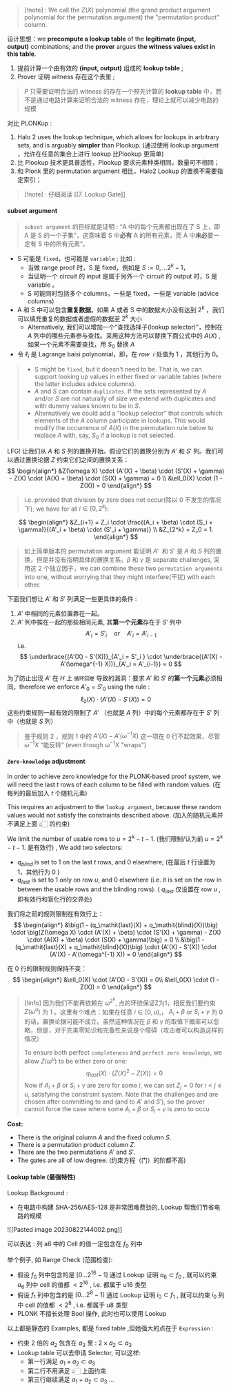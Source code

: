 > [!note] : We call the $Z(X)$ polynomial (the grand product argument polynomial for the permutation argument) the "permutation product" column.

设计思想：we **precompute a lookup table** of the **legitimate (input, output)** combinations; and the **prover** argues **the witness values exist in this table**.

1. 提前计算一个由有效的 **(input, output)** 组成的 **lookup table** ; 
2. Prover 证明 witness 存在这个表里 ;

> $P$  只需要证明合法的 witness 的存在一个预先计算的 **lookup table** 中，而不是通过电路计算来证明合法的 witness 存在，理论上就可以减少电路的规模

对比 PLONKup :
1. Halo 2 uses the lookup technique, which allows for lookups in arbitrary sets, and is arguably **simpler** than Plookup. (通过使用 lookup argument ，允许在任意的集合上进行 lookup 比Plookup 更简单)
2. 比 Plookup 技术更具普适性，Plookup 要求元素种类相同，数量可不相同；
3. 和 Plonk 里的 permutation argument 相比，Halo2 Lookup 的置换不需要指定索引；

> [!note]  :  仔细阅读 [[7. Lookup Gate]]

#### subset argument

> `subset argument` 的目标就是证明 : “A 中的每个元素都出现在了 S 上，即 A 是 S 的一个子集”，这意味着 S 中**必有** A 的所有元素，而 A 中**未必**要一定有 S 中的所有元素”。

- S 可能是 `fixed`，也可能是 `variable` ; 比如 : 
	- 当做 range proof 时，S 是 fixed，例如是 $S := {0,…2^k-1}$，
	- 当证明一个 circuit 的 input 是属于另外一个 circuit 的 output 时，S 是 variable 。
	- S 可能同时包括多个 columns，一些是 fixed，一些是 variable (advice columns)
- A 和 S 中可以包含**重复数据**。如果 A 或者 S 中的数据大小没有达到 $2^k$ ，我们可以填充重复的数据或者虚假的数据至 $2^k$ 大小
	- Alternatively, 我们可以增加一个“查找选择子(lookup selector)”，控制在 $A$ 列中的哪些元素参与查找。采用这种方法可以替换下面公式中的 $A(X)$ , 如果一个元素不需要查找，用 $S_0$ ​替换 $A$
- 令 ${\ell}_i$ 是 Lagrange baisi polynomial，即，在  $row \ \ i$  处值为 1 ，其他行为 0。

> - S might be `fixed`, but it doesn't need to be. That is, we can support looking up values in either fixed or variable tables (where the latter includes advice columns).
> - $A$ and $S$ can contain `duplicates`. If the sets represented by $A$ and/or $S$ are not naturally of size  we extend  with duplicates and  with dummy values known to be in $S.$
> - Alternatively we could add a "lookup selector" that controls which elements of the $A$
    column participate in lookups. This would modify the occurrence of $A(X)$ in the
    permutation rule below to replace $A$ with, say, $S_0$ if a lookup is not selected.

LFG!  让我们从 $A$ 和 $S$ 列的置换开始。假设它们的置换分别为 $A'$ 和 $S'$ 列。我们可以通过置换论据 $Z$ 约束它们之间的置换关系：
$$
\begin{align*}
&Z(\omega X) \cdot (A'(X) + \beta) \cdot (S'(X) + \gamma) - Z(X) \cdot (A(X) + \beta) \cdot (S(X) + \gamma) = 0 \\
&\ell_0(X) \cdot (1 - Z(X)) = 0
\end{align*}
$$
> i.e. provided that division by zero does not occur(除以 0 不发生的情况下), we have for all $i \in [0, 2^k)$:

$$
\begin{align*}
&Z_{i+1} = Z_i \cdot \frac{(A_i + \beta) \cdot (S_i + \gamma)}{(A'_i + \beta) \cdot (S'_i + \gamma)} \\
&Z_{2^k} = Z_0 = 1.
\end{align*}
$$
> 如上简单版本的 permutation argument 能证明 $A'$  和 $S'$  是 $A$ 和 $S$ 列的置换，但是并没有指明具体的置换关系。$\beta$ 和 $\gamma$ 是 separate challenges, 采用这 2 个独立因子，we can combine these two `permutation arguments` into one,  without worrying that they might interfere(干扰) with each other.

下面我们想让  $A'$ 和 $S'$ 列满足一些更具体的条件 : 
1. $A'$ 中相同的元素位置靠在一起。
2. $A'$ 列中挨在一起的那些相同元素, 其**第一个元素**存在于 $S'$ 列中
$$
A'_i = S'_i \quad or \quad  A'_i = A'_{i-1}
$$
i.e. 
$$
\underbrace{(A'(X) - S'(X))}_{A'_i = S'_i } \cdot \underbrace{(A'(X) - A'(\omega^{-1} X))}_{A'_i = A'_{i-1}} = 0
$$

为了防止出现 $A'$ 在 $H$ 上 `循环回卷` 导致的漏洞：要求 $A'$ 和 $S'$ 的**第一个元素**必须相同，therefore we enforce $A'_0 = S'_0$ using the rule : 
$$  
\ell_0(X) \cdot (A'(X) - S'(X)) = 0
$$
这些约束规则一起有效的限制了 $A'$ （也就是 $A$ 列）中的每个元素都存在于 $S'$ 列中（也就是 $S$ 列）

> 鉴于规则 2 ，规则 1 中的 $A'(X) - A'(\omega^{-1} X)$ 这一项在 0 行不起效果，尽管 $\omega^{-1} X$  “能反转” (even though $\omega^{-1} X$ "wraps")

#### `Zero-knowledge` adjustment

In order to achieve zero knowledge for the PLONK-based proof system, we will need the last
$t$ rows of each column to be filled with random values. (在每列的最后加入 $t$ 个随机元素)

This requires an adjustment to the `lookup argument`, because these random values would not satisfy the constraints described above. (加入的随机元素并不满足上面 👆🏻 的约束)

We limit the number of usable rows to $u = 2^k - t - 1.$ (我们限制/认为前  $u = 2^k - t - 1.$ 是有效行) , We add two selectors:
 -  $q_\mathit{blind}$  is set to $1$ on the last $t$ rows, and $0$ elsewhere; (在最后 $t$ 行设置为 1，其他行为 0 )
 - $q_\mathit{last}$  is set to $1$ only on row $u,$  and $0$ elsewhere (i.e. it is set on the row in between the usable rows and the blinding rows). ( $q_\mathit{last}$ 仅设置在 row $u$  , 即有效行和盲化行的交界处)

我们将之前的规则限制在有效行上：
$$
\begin{align*}
&\big(1 - (q_\mathit{last}(X) + q_\mathit{blind}(X))\big) \cdot \big(Z(\omega X) \cdot (A'(X) + \beta) \cdot (S'(X) + \gamma) - Z(X) \cdot (A(X) + \beta) \cdot (S(X) + \gamma)\big) = 0 \\
&\big(1 - (q_\mathit{last}(X) + q_\mathit{blind}(X))\big) \cdot (A'(X) - S'(X)) \cdot (A'(X) - A'(\omega^{-1} X)) = 0
\end{align*}
$$

在 $0$ 行的限制规则保持不变：
$$
\begin{align*}
&\ell_0(X) \cdot (A'(X) - S'(X)) = 0\\
&\ell_0(X) \cdot (1 - Z(X)) = 0
\end{align*}
$$
> [!info]
> 因为我们不能再依赖在 $\omega^{2^k},$ 点的环绕保证Z为1，相反我们要约束 $Z(\omega^u)$ 为 1 。这里有个难点：如果在任意 $i \in [0, u),$， $A_i + \beta$ or $S_i + \gamma$ 为 0的话，置换论据可能不成立。虽然这种情况在 $β$ 和 $γ$ 的取值下概率可以忽略，但是，对于完美零知识和完备性来说是个障碍（攻击者可以构造这样的情况）
> 
> To ensure both perfect `completeness` and `perfect zero knowledge`, we allow $Z(\omega^u)$ to be either zero or one:
> $$
>  q_\mathit{last}(X) \cdot (Z(X)^2 - Z(X)) = 0
> $$
> Now if $A_i + \beta$ or $S_i + \gamma$ are zero for some $i,$ we can set $Z_j = 0$ for $i < j \leq u,$ satisfying the constraint system. 
> Note that the challenges  and  are chosen after committing to  and  (and to $A'$ and $S'$), so the prover cannot force the case where some $A_i + \beta$ or $S_i + \gamma$ is zero to occu

**Cost:**
* There is the original column $A$ and the fixed column $S.$
* There is a permutation product column $Z.$
* There are the two permutations $A'$ and $S'.$
* The gates are all of low degree. (约束方程（门）的阶都不高)


#### Lookup table (最强特性)

Lookup Background : 
 - 在电路中构建 SHA-256/AES-128 是非常困难费劲的, Lookup 帮我们节省电路的规模

![[Pasted image 20230822144002.png]]

可以表达 : 列 a6 中的 Cell 的值一定包含在 $f_0$ 列中

举个例子, 如 Range Check (范围检查):
 - 假设 $f_0$  列中包含的是 $[0 \ldots 2^{16} -1 ]$  通过 Lookup 证明 $a_6 \subset f_0$  , 就可以约束 $a_6$ 列中 cell 的值都 $< 2^{16}$ , i.e. 都属于 u16 类型
 - 假设  $f_1$  列中包含的是 $[0 \ldots 2^{8} -1 ]$  通过 Lookup 证明 $i_0 \subset f_1$  , 就可以约束 $i_0$ 列中 cell 的值都 $< 2^{8}$ , i.e. 都属于 u8 类型
 - PLONK 不擅长处理 Bool 操作, 此时也可以使用 Lookup

以上都是静态的 Examples, 都是 fixed table ,但她强大的点在于 `Expression` : 
 - 约束 2 倍的 $a_2$ 包含在 $a_3$ 里 : $2 \times a_2 \subset a_3$ 
 - Lookup table 可以去申请 Selector, 可以这样: 
	 - 第一行满足 $a_1 + a_2 \subset a_3$ 
	 - 第二行不用满足 👆🏻 上面约束
	 - 第三行继续满足 $a_1 + a_2 \subset a_3$ ...

